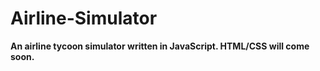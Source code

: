 # Airline-Simulator
**An airline tycoon simulator written in JavaScript. HTML/CSS will come soon.**
